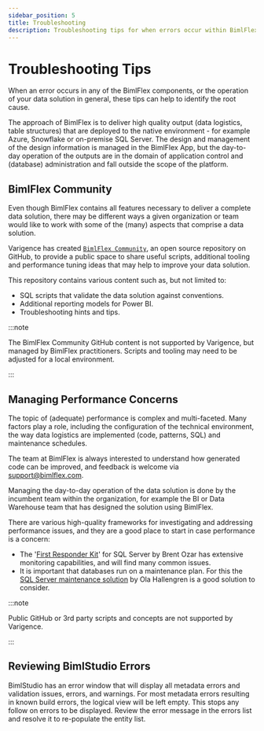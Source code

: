 ```yaml
---
sidebar_position: 5
title: Troubleshooting
description: Troubleshooting tips for when errors occur within BimlFlex or BimlStudio
---
```

# Troubleshooting Tips

When an error occurs in any of the BimlFlex components, or the operation of your data solution in general, these tips can help to identify the root cause.

The approach of BimlFlex is to deliver high quality output (data logistics, table structures) that are deployed to the native environment - for example Azure, Snowflake or on-premise SQL Server. The design and management of the design information is managed in the BimlFlex App, but the day-to-day operation of the outputs are in the domain of application control and (database) administration and fall outside the scope of the platform.

## BimlFlex Community

Even though BimlFlex contains all features necessary to deliver a complete data solution, there may be different ways a given organization or team would like to work with some of the (many) aspects that comprise a data solution.

Varigence has created [`BimlFlex Community`](https://github.com/varigence/BimlFlex-Community), an open source repository on GitHub, to provide a public space to share useful scripts, additional tooling and performance tuning ideas that may help to improve your data solution.

This repository contains various content such as, but not limited to:

* SQL scripts that validate the data solution against conventions.
* Additional reporting models for Power BI.
* Troubleshooting hints and tips.



:::note

The BimlFlex Community GitHub content is not supported by Varigence, but managed by BimlFlex practitioners. Scripts and tooling may need to be adjusted for a local environment.

:::


## Managing Performance Concerns

The topic of (adequate) performance is complex and multi-faceted. Many factors play a role, including the configuration of the technical environment, the way data logistics are implemented (code, patterns, SQL) and maintenance schedules.

The team at BimlFlex is always interested to understand how generated code can be improved, and feedback is welcome via [support@bimlflex.com](mailto:support@bimlflex.com).

Managing the day-to-day operation of the data solution is done by the incumbent team within the organization, for example the BI or Data Warehouse team that has designed the solution using BimlFlex.

There are various high-quality frameworks for investigating and addressing performance issues, and they are a good place to start in case performance is a concern:

* The '[First Responder Kit](https://github.com/BrentOzarULTD/SQL-Server-First-Responder-Kit)' for SQL Server by Brent Ozar has extensive monitoring capabilities, and will find many common issues.
* It is important that databases run on a maintenance plan. For this the [SQL Server maintenance solution](https://ola.hallengren.com/) by Ola Hallengren is a good solution to consider.



:::note

Public GitHub or 3rd party scripts and concepts are not supported by Varigence.

:::


## Reviewing BimlStudio Errors

BimlStudio has an error window that will display all metadata errors and validation issues, errors, and warnings. For most metadata errors resulting in known build errors, the logical view will be left empty. This stops any follow on errors to be displayed. Review the error message in the errors list and resolve it to re-populate the entity list.
